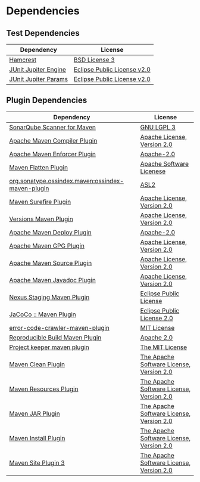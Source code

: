 <!-- @formatter:off -->
# Dependencies

## Test Dependencies

| Dependency                | License                          |
| ------------------------- | -------------------------------- |
| [Hamcrest][0]             | [BSD License 3][1]               |
| [JUnit Jupiter Engine][2] | [Eclipse Public License v2.0][3] |
| [JUnit Jupiter Params][2] | [Eclipse Public License v2.0][3] |

## Plugin Dependencies

| Dependency                                              | License                                        |
| ------------------------------------------------------- | ---------------------------------------------- |
| [SonarQube Scanner for Maven][4]                        | [GNU LGPL 3][5]                                |
| [Apache Maven Compiler Plugin][6]                       | [Apache License, Version 2.0][7]               |
| [Apache Maven Enforcer Plugin][8]                       | [Apache-2.0][7]                                |
| [Maven Flatten Plugin][9]                               | [Apache Software Licenese][7]                  |
| [org.sonatype.ossindex.maven:ossindex-maven-plugin][10] | [ASL2][11]                                     |
| [Maven Surefire Plugin][12]                             | [Apache License, Version 2.0][7]               |
| [Versions Maven Plugin][13]                             | [Apache License, Version 2.0][7]               |
| [Apache Maven Deploy Plugin][14]                        | [Apache-2.0][7]                                |
| [Apache Maven GPG Plugin][15]                           | [Apache License, Version 2.0][7]               |
| [Apache Maven Source Plugin][16]                        | [Apache License, Version 2.0][7]               |
| [Apache Maven Javadoc Plugin][17]                       | [Apache License, Version 2.0][7]               |
| [Nexus Staging Maven Plugin][18]                        | [Eclipse Public License][19]                   |
| [JaCoCo :: Maven Plugin][20]                            | [Eclipse Public License 2.0][21]               |
| [error-code-crawler-maven-plugin][22]                   | [MIT License][23]                              |
| [Reproducible Build Maven Plugin][24]                   | [Apache 2.0][11]                               |
| [Project keeper maven plugin][25]                       | [The MIT License][26]                          |
| [Maven Clean Plugin][27]                                | [The Apache Software License, Version 2.0][11] |
| [Maven Resources Plugin][28]                            | [The Apache Software License, Version 2.0][11] |
| [Maven JAR Plugin][29]                                  | [The Apache Software License, Version 2.0][11] |
| [Maven Install Plugin][30]                              | [The Apache Software License, Version 2.0][11] |
| [Maven Site Plugin 3][31]                               | [The Apache Software License, Version 2.0][11] |

[0]: http://hamcrest.org/JavaHamcrest/
[1]: http://opensource.org/licenses/BSD-3-Clause
[2]: https://junit.org/junit5/
[3]: https://www.eclipse.org/legal/epl-v20.html
[4]: http://sonarsource.github.io/sonar-scanner-maven/
[5]: http://www.gnu.org/licenses/lgpl.txt
[6]: https://maven.apache.org/plugins/maven-compiler-plugin/
[7]: https://www.apache.org/licenses/LICENSE-2.0.txt
[8]: https://maven.apache.org/enforcer/maven-enforcer-plugin/
[9]: https://www.mojohaus.org/flatten-maven-plugin/
[10]: https://sonatype.github.io/ossindex-maven/maven-plugin/
[11]: http://www.apache.org/licenses/LICENSE-2.0.txt
[12]: https://maven.apache.org/surefire/maven-surefire-plugin/
[13]: https://www.mojohaus.org/versions/versions-maven-plugin/
[14]: https://maven.apache.org/plugins/maven-deploy-plugin/
[15]: https://maven.apache.org/plugins/maven-gpg-plugin/
[16]: https://maven.apache.org/plugins/maven-source-plugin/
[17]: https://maven.apache.org/plugins/maven-javadoc-plugin/
[18]: http://www.sonatype.com/public-parent/nexus-maven-plugins/nexus-staging/nexus-staging-maven-plugin/
[19]: http://www.eclipse.org/legal/epl-v10.html
[20]: https://www.jacoco.org/jacoco/trunk/doc/maven.html
[21]: https://www.eclipse.org/legal/epl-2.0/
[22]: https://github.com/exasol/error-code-crawler-maven-plugin/
[23]: https://github.com/exasol/error-code-crawler-maven-plugin/blob/main/LICENSE
[24]: http://zlika.github.io/reproducible-build-maven-plugin
[25]: https://github.com/exasol/project-keeper/
[26]: https://github.com/exasol/project-keeper/blob/main/LICENSE
[27]: http://maven.apache.org/plugins/maven-clean-plugin/
[28]: http://maven.apache.org/plugins/maven-resources-plugin/
[29]: http://maven.apache.org/plugins/maven-jar-plugin/
[30]: http://maven.apache.org/plugins/maven-install-plugin/
[31]: http://maven.apache.org/plugins/maven-site-plugin/
